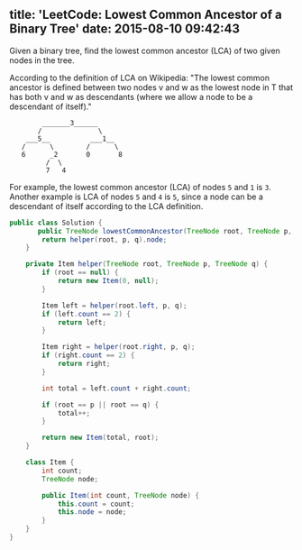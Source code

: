 title: 'LeetCode: Lowest Common Ancestor of a Binary Tree'
date: 2015-08-10 09:42:43
---
Given a binary tree, find the lowest common ancestor (LCA) of two given nodes in the tree.

According to the definition of LCA on Wikipedia: "The lowest common ancestor is defined between two nodes v and w as the lowest node in T that has both v and w as descendants (where we allow a node to be a descendant of itself)."

```
        _______3______
       /              \
    ___5__          ___1__
   /      \        /      \
   6      _2       0       8
         /  \
         7   4
```

For example, the lowest common ancestor (LCA) of nodes `5` and `1` is `3`. Another example is LCA of nodes `5` and `4` is `5`, since a node can be a descendant of itself according to the LCA definition.

```java
public class Solution {
       public TreeNode lowestCommonAncestor(TreeNode root, TreeNode p, TreeNode q) {
        return helper(root, p, q).node;
    }

    private Item helper(TreeNode root, TreeNode p, TreeNode q) {
        if (root == null) {
            return new Item(0, null);
        }

        Item left = helper(root.left, p, q);
        if (left.count == 2) {
            return left;
        }

        Item right = helper(root.right, p, q);
        if (right.count == 2) {
            return right;
        }

        int total = left.count + right.count;

        if (root == p || root == q) {
            total++;
        }

        return new Item(total, root);
    }

    class Item {
        int count;
        TreeNode node;

        public Item(int count, TreeNode node) {
            this.count = count;
            this.node = node;
        }
    }
}
```
